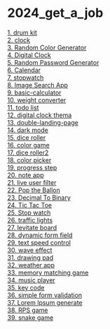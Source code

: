 # 2024_get_a_job 
[1. drum kit](https://github.com/jung-chaewon/drum)<br>
[2. clock](https://github.com/jung-chaewon/clock)<br>
[3. Random Color Generator](https://github.com/jung-chaewon/random-color)<br>
[4. Digital Clock](https://github.com/jung-chaewon/digital-clock)<br>
[5. Random Password Generator](https://github.com/jung-chaewon/Random-password)<br>
[6. Calendar](https://github.com/jung-chaewon/calender)<br>
[7. stopwatch](https://github.com/jung-chaewon/stopwatch)<br>
[8. Image Search App](https://github.com/jung-chaewon/image-search)<br>
[9. basic-calculator](https://github.com/jung-chaewon/basic-calculator)<br>
[10. weight converter](https://github.com/jung-chaewon/weigth-converter)<br>
[11. todo list](https://github.com/jung-chaewon/todo-list)<br>
[12. digital clock thema](https://github.com/jung-chaewon/digtal-clock-thema)<br>
[13. double-landing-page](https://github.com/jung-chaewon/dual)<br>
[14. dark mode](https://github.com/jung-chaewon/darkmode)<br>
[15. dice roller](https://github.com/jung-chaewon/dice)<br>
[16. color game](https://github.com/jung-chaewon/colorGame)<br>
[17. dice roller2](https://github.com/jung-chaewon/dice-roll)<br>
[18. color picker](https://github.com/jung-chaewon/color-picker)<br>
[19. progress step](https://github.com/jung-chaewon/progress-step)<br>
[20. note app](https://github.com/jung-chaewon/note)<br>
[21. live user filter](https://github.com/jung-chaewon/live-user-fillter)<br>
[22. Pop the Ballon](https://github.com/jung-chaewon/ballon)<br>
[23. Decimal To Binary](https://github.com/jung-chaewon/decimal-to-binary)<br>
[24. Tic Tac Toe](https://github.com/jung-chaewon/tictactoe)<br>
[25. Stop watch](https://github.com/jung-chaewon/stopwatch2)<br>
[26. traffic lights](https://github.com/jung-chaewon/traffic-rights)<br>
[27. levitate board](https://github.com/jung-chaewon/levitate-board)<br>
[28. dynamic form field](https://github.com/jung-chaewon/dynamic-form-field)<br>
[29. text speed control](https://github.com/jung-chaewon/text-speed-control)<br>
[30. wave effect](https://github.com/jung-chaewon/wave-effact)<br>
[31. drawing pad](https://github.com/jung-chaewon/drawing-pad)<br>
[32. weather app](https://github.com/jung-chaewon/weather-web)<br>
[33. memory matching game](https://github.com/jung-chaewon/memory-game)<br>
[34. music player](https://github.com/jung-chaewon/music-player)<br>
[35. key code](https://github.com/jung-chaewon/keycode)<br>
[36. simple form validation](https://github.com/jung-chaewon/Simple-Form-Validation)<br>
[37. Lorem lpsum generate](https://github.com/jung-chaewon/Lorem-Ipsum-Generate)<br>
[38. RPS game](https://github.com/jung-chaewon/RPS-game)<br>
[39. snake game](https://github.com/jung-chaewon/snake-game)<br>

